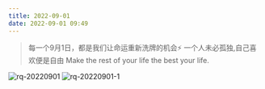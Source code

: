```yaml
---
title: 2022-09-01
date: 2022-09-01 09:49
---
```

> 每一个9月1日，都是我们让命运重新洗牌的机会⚡️ ​​​​
> 一个人未必孤独,自己喜欢便是自由
> Make the rest of your life the best your life.

![rq-20220901](http://images.iotop.work/upic/202291-rq-20220901.jpg)
![rq-20220901-1](http://images.iotop.work/upic/202291-rq-20220901-1.jpg)